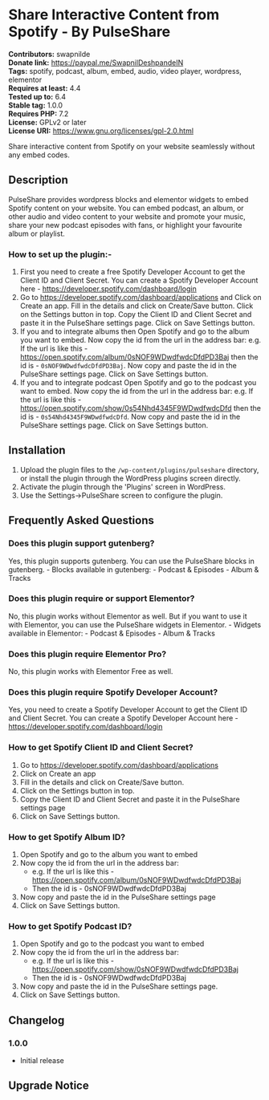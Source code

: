 # Share Interactive Content from Spotify - By PulseShare #
**Contributors:** swapnilde  
**Donate link:** https://paypal.me/SwapnilDeshpandeIN  
**Tags:** spotify, podcast, album, embed, audio, video player, wordpress, elementor  
**Requires at least:** 4.4  
**Tested up to:** 6.4  
**Stable tag:** 1.0.0  
**Requires PHP:** 7.2  
**License:** GPLv2 or later  
**License URI:** https://www.gnu.org/licenses/gpl-2.0.html  

Share interactive content from Spotify on your website seamlessly without any embed codes.

## Description ##

PulseShare provides wordpress blocks and elementor widgets to embed Spotify content on your website. You can embed podcast, an album, or other audio and video content to your website and promote your music, share your new podcast episodes with fans, or highlight your favourite album or playlist.

### How to set up the plugin:- ###

1. First you need to create a free Spotify Developer Account to get the Client ID and Client Secret. You can create a Spotify Developer Account here - https://developer.spotify.com/dashboard/login
2. Go to https://developer.spotify.com/dashboard/applications and Click on Create an app. Fill in the details and click on Create/Save button. Click on the Settings button in top. Copy the Client ID and Client Secret and paste it in the PulseShare settings page. Click on Save Settings button.
3. If you and to integrate albums then Open Spotify and go to the album you want to embed. Now copy the id from the url in the address bar: e.g. If the url is like this - https://open.spotify.com/album/0sNOF9WDwdfwdcDfdPD3Baj then the id is - `0sNOF9WDwdfwdcDfdPD3Baj`. Now copy and paste the id in the PulseShare settings page. Click on Save Settings button.
4. If you and to integrate podcast Open Spotify and go to the podcast you want to embed. Now copy the id from the url in the address bar: e.g. If the url is like this - https://open.spotify.com/show/0s54Nhd4345F9WDwdfwdcDfd then the id is - `0s54Nhd4345F9WDwdfwdcDfd`. Now copy and paste the id in the PulseShare settings page. Click on Save Settings button.

## Installation ##

1. Upload the plugin files to the `/wp-content/plugins/pulseshare` directory, or install the plugin through the WordPress plugins screen directly.
2. Activate the plugin through the 'Plugins' screen in WordPress.
3. Use the Settings->PulseShare screen to configure the plugin.

## Frequently Asked Questions ##

### Does this plugin support gutenberg? ###
Yes, this plugin supports gutenberg. You can use the PulseShare blocks in gutenberg.
    - Blocks available in gutenberg:
        - Podcast & Episodes
        - Album & Tracks

### Does this plugin require or support Elementor? ###
No, this plugin works without Elementor as well. But if you want to use it with Elementor, you can use the PulseShare widgets in Elementor.
    - Widgets available in Elementor:
        - Podcast & Episodes
        - Album & Tracks

### Does this plugin require Elementor Pro? ###
No, this plugin works with Elementor Free as well.

### Does this plugin require Spotify Developer Account? ###
Yes, you need to create a Spotify Developer Account to get the Client ID and Client Secret. You can create a Spotify Developer Account here - https://developer.spotify.com/dashboard/login

### How to get Spotify Client ID and Client Secret? ###
1. Go to https://developer.spotify.com/dashboard/applications
2. Click on Create an app
3. Fill in the details and click on Create/Save button.
4. Click on the Settings button in top.
5. Copy the Client ID and Client Secret and paste it in the PulseShare settings page
6. Click on Save Settings button.

### How to get Spotify Album ID? ###
1. Open Spotify and go to the album you want to embed
2. Now copy the id from the url in the address bar:
    - e.g. If the url is like this - https://open.spotify.com/album/0sNOF9WDwdfwdcDfdPD3Baj
    - Then the id is - 0sNOF9WDwdfwdcDfdPD3Baj
4. Now copy and paste the id in the PulseShare settings page
5. Click on Save Settings button.

### How to get Spotify Podcast ID? ###
1. Open Spotify and go to the podcast you want to embed
2. Now copy the id from the url in the address bar:
    - e.g. If the url is like this - https://open.spotify.com/show/0sNOF9WDwdfwdcDfdPD3Baj
    - Then the id is - 0sNOF9WDwdfwdcDfdPD3Baj
4. Now copy and paste the id in the PulseShare settings page.
5. Click on Save Settings button.


## Changelog ##

### 1.0.0 ###
* Initial release

## Upgrade Notice ##